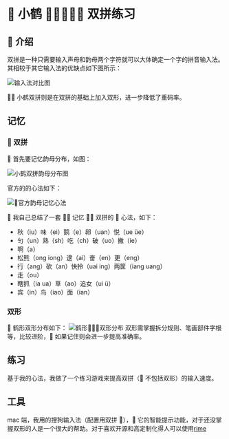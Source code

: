 #  小鹤  双拼练习

##  介绍

双拼是一种只需要输入声母和韵母两个字符就可以大体确定一个字的拼音输入法。其相较于其它输入法的优缺点如下图所示：

![输入法对比图](http://7nj0to.com1.z0.glb.clouddn.com/shurufaduibi.jpg)

 小鹤双拼则是在双拼的基础上加入双形，进一步降低了重码率。

## 记忆

###  双拼

 首先要记忆韵母分布，如图：

![小鹤双拼韵母分布图](http://7nj0to.com1.z0.glb.clouddn.com/308941.png)

官方的的心法如下：

![官方韵母记忆心法](http://7nj0to.com1.z0.glb.clouddn.com/3676164-7c318cc758217f4f.png)

 我自己总结了一套  记忆  双拼的  心法，如下：

* 秋（iu）味（ei）鹅（e）卵（uan）悦（ue üe）
* 匀（un）熟（sh）吃（ch）破（uo）撇（ie）
* 啊（a）
* 松熊（ong iong）逮（ai）奋（en）更（eng）
* 行（ang）砍（an）快拎（uai ing）两筐（iang uang）
* 走（ou）
* 瞎抓（ia ua）草（ao）追女（ui ü）
* 宾（in）鸟（iao）面（ian）

### 双形

 鹤形双形分布如下：
![鹤形双形分布](http://7nj0to.com1.z0.glb.clouddn.com/3676164-15db56ebe284b881.png)
双形需掌握拆分规则、笔画部件字根等，比较进阶， 如果记住则会进一步提高准确率。

## 练习

基于我的心法，我做了一个练习游戏来提高双拼（ 不包括双形）的输入速度。

## 工具

mac 端，我用的搜狗输入法（配置用双拼 ）， 它的智能提示功能，对于还没掌握双形的人是一个很大的帮助。对于喜欢开源和高定制化得人可以使用[rime](http://rime.im/)

